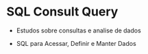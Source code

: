 # SQL Consult Query

- Estudos sobre consultas e analise de dados

- SQL para Acessar, Definir e Manter Dados

<img srv="https://www.oracle.com/a/ocom/img/sql.svg">

